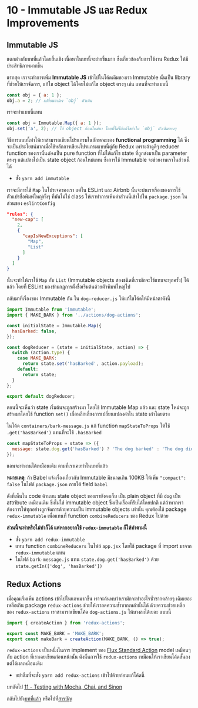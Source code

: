 # 10 - Immutable JS และ Redux Improvements

## Immutable JS

แตกต่างกับบทที่แล้วโดยสิ้นเชิง เนื้อหาในบทนี้จะง่ายขึ้นมาก ซึ่งเกี่ยวข้องกับการใช้งาน Redux ให้มีประสิทธิภาพมากขึ้น

แรกสุด เราจะทำการเพิ่ม **Immutable JS** เข้าไปในโค้ดเดิมของเรา Immutable นั้นเป็น library ที่ช่วยให้เราจัดการ, แก้ไข object ได้โดยไม่แก้ไข object ตรงๆ เช่น แทนที่จะทำแบบนี้

```javascript
const obj = { a: 1 };
obj.a = 2; // เปลี่ยนแปลง `obj` ตัวเดิม
```

เราจะทำแบบนี้แทน

```javascript
const obj = Immutable.Map({ a: 1 });
obj.set('a', 2); // ได้ object ก้อนใหม่มา โดยที่ไม่ได้แก้ไขค่าใน `obj` ตัวเดิมตรงๆ
```

วิธีการแบบนี้ทำให้เราสามารถเขียนโปรแกรมในลักษณะของ **functional programming** ได้ ซึ่งจะเป็นประโยชน์มากเมื่อใช้หลักการเขียนโปรแกรมแบบนี้คู่กับ Redux เพราะถ้าดูดีๆ reducer function ของเรานั้น*ต้อง*เป็น pure function ที่ไม่ได้แก้ไข state ที่ถูกส่งมาเป็น parameter ตรงๆ แต่แปลงไปเป็น state object ก้อนใหม่แทน ซึ่งการใช้ Immutable จะช่วยงานเราในส่วนนี้ได้

- สั่ง `yarn add immutable`

เราจะมีการใช้ `Map` ในโปรเจคของเรา แต่ใน ESLint และ Airbnb นั้นจะบ่นเราเรื่องของการใช้ตัวแปรชื่อพิมพ์ใหญ่ทั้งๆ ที่มันไม่ใช่ class ให้เราทำการเพิ่มค่าส่วนนี้เข้าไปใน `package.json` ในส่วนของ `eslintConfig`

```json
"rules": {
  "new-cap": [
    2,
    {
      "capIsNewExceptions": [
        "Map",
        "List"
      ]
    }
  ]
}
```

นั่นจะทำให้เราใช้ `Map` กับ `List` (Immutable objects สองชนิดที่เรามักจะใช้แทบจะทุกครั้ง) ได้แล้ว โดยที่ ESLint มองข้ามกฎการตั้งชื่อเริ่มต้นด้วยตัวพิมพ์ใหญ่ไป

กลับมาที่เรื่องของ Immutable กัน ใน `dog-reducer.js` ให้แก้ไขโค้ดให้มีหน้าตาดังนี้

```javascript
import Immutable from 'immutable';
import { MAKE_BARK } from '../actions/dog-actions';

const initialState = Immutable.Map({
  hasBarked: false,
});

const dogReducer = (state = initialState, action) => {
  switch (action.type) {
    case MAKE_BARK:
      return state.set('hasBarked', action.payload);
    default:
      return state;
  }
};

export default dogReducer;
```

ตอนนี้จะเห็นว่า state เริ่มต้นจะถูกสร้างมา โดยใช้ Immutable Map แล้ว และ state ใหม่จะถูกสร้างมาโดยใช้ function `set()` เผื่อหลีกเลี่ยงการเปลี่ยนแปลงค่าใน state เก่าโดยตรง

ในโค้ด `containers/bark-message.js` แก้ function `mapStateToProps` ให้ใช้ `.get('hasBarked')` แทนที่จะใช้ `.hasBarked`

```javascript
const mapStateToProps = state => ({
  message: state.dog.get('hasBarked') ? 'The dog barked' : 'The dog did not bark',
});
```

แอพจะทำงานได้เหมือนเดิม ตามที่เราเคยทำในบทที่แล้ว

**หมายเหตุ**: ถ้า Babel แจ้งเรื่องเกี่ยวกับ Immutable มีขนาดเกิน 100KB ให้เพิ่ม `"compact": false` ในไฟล์ `package.json` ภายใต้ field `babel`

ดังที่เห็นใน code ด้านบน state object ของเรายังคงเก็บ เป็น plain object ที่มี `dog` เป็น attribute เหมือนเดิม ซึ่งไม่ใช่ immutable object ซึ่งเป็นเรื่องที่รับได้โดยปกติ แต่ถ้าหากเราต้องการให้ทุกอย่างถูกจัดการด้วยความเป็น immutable objects เท่านั้น คุณต้องใช้ package `redux-immutable` เพื่อแทนที่ function `combineReducers` ของ Redux ไปด้วย

**ส่วนนี้จะทำหรือไม่ทำก็ได้ แต่หากอยากใช้ `redux-immutable` ก็ให้ทำตามนี้**

- สั่ง `yarn add redux-immutable`
- แทน function `combineReducers` ในไฟล์ `app.jsx` โดยใช้ package ที่ import มาจาก `redux-immutable` แทน
- ในไฟล์ `bark-message.js` แทน `state.dog.get('hasBarked')` ด้วย `state.getIn(['dog', 'hasBarked'])`

## Redux Actions

เมื่อคุณเริ่มเพิ่ม actions เข้าไปในแอพมากขึ้น เราจะค้นพบว่าเรามักจะทำอะไรซ้ำซากคล้ายๆ เดิมเยอะเหลือเกิน package `redux-actions` ช่วยให้เราลดความซ้ำซากเหล่านั้นได้ ด้วยความช่วยเหลือของ `redux-actions` เราสามารถเขียนโค้ด `dog-actions.js` ให้บางลงได้เยอะ แบบนี้

```javascript
import { createAction } from 'redux-actions';

export const MAKE_BARK = 'MAKE_BARK';
export const makeBark = createAction(MAKE_BARK, () => true);
```

`redux-actions` เป็นหนึ่งในการ implement ของ [Flux Standard Action](https://github.com/acdlite/flux-standard-action) model เหมือนๆ กับ action ที่เราเคยเขียนก่อนหน้านั้น ดังนั้นการใช้ `redux-actions` เหมือนให้เราเขียนโค้ดสั้นลง แต่ได้ผลเหมือนเดิม

- อย่าลืมที่จะสั่ง `yarn add redux-actions` เข้าไปด้วยก่อนแก้โค้ดนี้

บทถัดไป [11 - Testing with Mocha, Chai, and Sinon](/tutorial/11-testing-mocha-chai-sinon)

กลับไปยัง[บทที่แล้ว](/tutorial/9-redux) หรือไปที่[สารบัญ](https://github.com/MicroBenz/js-stack-from-scratch#table-of-contents)
